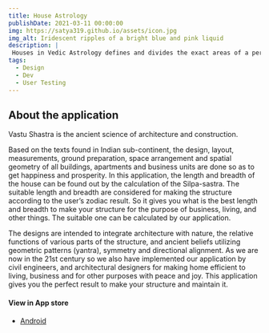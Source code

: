 ```yaml
---
title: House Astrology
publishDate: 2021-03-11 00:00:00
img: https://satya319.github.io/assets/icon.jpg
img_alt: Iridescent ripples of a bright blue and pink liquid
description: |
 Houses in Vedic Astrology defines and divides the exact areas of a person's life depending on his horoscope which is found out on the basis of a person' accurate time and location and date of birth. Different houses govern different areas of life which you will find out about further in the next section
tags:
  - Design
  - Dev
  - User Testing
---
```


## About the application

Vastu Shastra is the ancient science of architecture and construction.

Based on the texts found in Indian sub-continent, the design, layout, measurements, ground preparation, space arrangement and spatial geometry of all buildings, apartments and business units are done so as to get happiness and prosperity.
In this application, the length and breadth of the house can be found out by the calculation of the Silpa-sastra. The suitable length and breadth are considered for making the structure according to the user’s zodiac result. So it gives you what is the best length and breadth to make your structure for the purpose of business, living, and other things. The suitable one can be calculated by our application.

The designs are intended to integrate architecture with nature, the relative functions of various parts of the structure, and ancient beliefs utilizing geometric patterns (yantra), symmetry and directional alignment.
As we are now in the 21st century so we also have implemented our application by civil engineers, and architectural designers for making home efficient to living, business and for other purposes with peace and joy.
This application gives you the perfect result to make your structure and maintain it.

#### View in App store
<ul>
<li>
<a href="https://play.google.com/store/apps/details?id=com.studyandmasti.MyHappyAstroHouseApp">Android</a> 
</li>
</ul>


